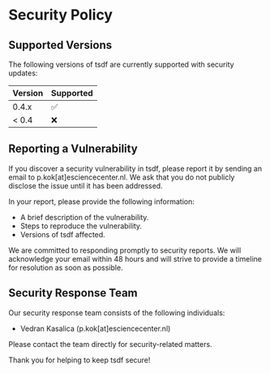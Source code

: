 # Security Policy

## Supported Versions

The following versions of tsdf are currently supported with security updates:

| Version | Supported          |
| ------- | ------------------ |
| 0.4.x   | :white_check_mark: |
| < 0.4   | :x:                |

## Reporting a Vulnerability

If you discover a security vulnerability in tsdf, please report it by sending an email to p.kok[at]esciencecenter.nl. We ask that you do not publicly disclose the issue until it has been addressed.

In your report, please provide the following information:

- A brief description of the vulnerability.
- Steps to reproduce the vulnerability.
- Versions of tsdf affected.

We are committed to responding promptly to security reports. We will acknowledge your email within 48 hours and will strive to provide a timeline for resolution as soon as possible.

## Security Response Team

Our security response team consists of the following individuals:

- Vedran Kasalica (p.kok[at]esciencecenter.nl)

Please contact the team directly for security-related matters.

Thank you for helping to keep tsdf secure!
